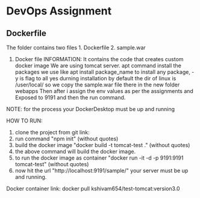 # DevOps Assignment
## Dockerfile

The folder contains two files 
    1. Dockerfile
    2. sample.war

1. Docker file 
INFORMATION:
It contains the code that creates custom docker image
 We are using tomcat server.
 apt command install the packages
 we use like apt install package_name to install any package, -y is flag to all yes durning installation
 by default the dir of linux is /user/local/
 so we copy the sample.war file there in the new folder webapps
 Then after i assign the env values as per the assignments and Exposed to 9191
 and then the run command.

NOTE: for the process your DockerDesktop must be up and running

 HOW TO RUN:

 1. clone the project from git link: 
 2. run command "npm init" (without quotes)
 3. build the docker image "docker build -t tomcat-test ." (without quotes)
 4. the above command will build the docker image.
 5. to run the docker image as container "docker run -it -d -p 9191:9191 tomcat-test" (without quotes)
 6. now hit the url "http://localhost:9191/sample/" your server must be up and running. 


Docker container link: docker pull kshivam654/test-tomcat:version3.0